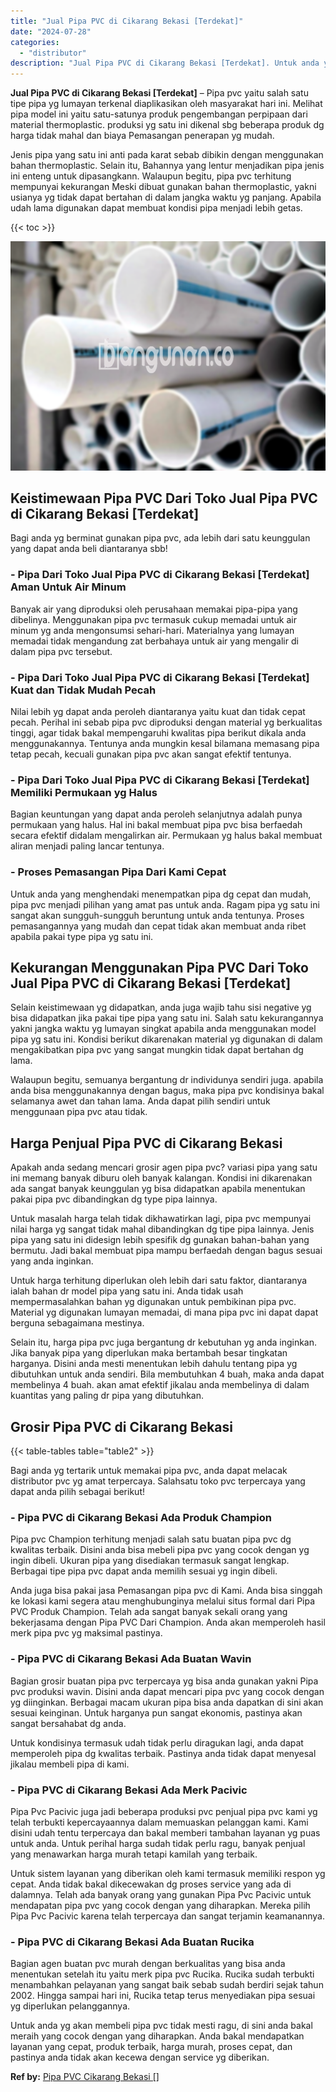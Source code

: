 ```yaml
---
title: "Jual Pipa PVC di Cikarang Bekasi [Terdekat]"
date: "2024-07-28"
categories: 
  - "distributor"
description: "Jual Pipa PVC di Cikarang Bekasi [Terdekat]. Untuk anda yg akan membeli pipa pvc tidak mesti ragu, di sini anda bakal meraih yang cocok dengan yang diharapka..."
---
```


**Jual Pipa PVC di Cikarang Bekasi \[Terdekat\]** – Pipa pvc yaitu salah satu tipe pipa yg lumayan terkenal diaplikasikan oleh masyarakat hari ini. Melihat pipa model ini yaitu satu-satunya produk pengembangan perpipaan dari material thermoplastic. produksi yg satu ini dikenal sbg beberapa produk dg harga tidak mahal dan biaya Pemasangan penerapan yg mudah.

Jenis pipa yang satu ini anti pada karat sebab dibikin dengan menggunakan bahan thermoplastic. Selain itu, Bahannya yang lentur menjadikan pipa jenis ini enteng untuk dipasangkann. Walaupun begitu, pipa pvc terhitung mempunyai kekurangan Meski dibuat gunakan bahan thermoplastic, yakni usianya yg tidak dapat bertahan di dalam jangka waktu yg panjang. Apabila udah lama digunakan dapat membuat kondisi pipa menjadi lebih getas.

{{< toc >}}

![Jual Pipa PVC di Cikarang Bekasi [Terdekat]](/images/jaul-pipa-pvc-04.png)

## Keistimewaan Pipa PVC Dari Toko Jual Pipa PVC di Cikarang Bekasi \[Terdekat\]

Bagi anda yg berminat gunakan pipa pvc, ada lebih dari satu keunggulan yang dapat anda beli diantaranya sbb!

### \- Pipa Dari Toko Jual Pipa PVC di Cikarang Bekasi \[Terdekat\] Aman Untuk Air Minum

Banyak air yang diproduksi oleh perusahaan memakai pipa-pipa yang dibelinya. Menggunakan pipa pvc termasuk cukup memadai untuk air minum yg anda mengonsumsi sehari-hari. Materialnya yang lumayan memadai tidak mengandung zat berbahaya untuk air yang mengalir di dalam pipa pvc tersebut.

### \- Pipa Dari Toko Jual Pipa PVC di Cikarang Bekasi \[Terdekat\] Kuat dan Tidak Mudah Pecah

Nilai lebih yg dapat anda peroleh diantaranya yaitu kuat dan tidak cepat pecah. Perihal ini sebab pipa pvc diproduksi dengan material yg berkualitas tinggi, agar tidak bakal mempengaruhi kwalitas pipa berikut dikala anda menggunakannya. Tentunya anda mungkin kesal bilamana memasang pipa tetap pecah, kecuali gunakan pipa pvc akan sangat efektif tentunya.

### \- Pipa Dari Toko Jual Pipa PVC di Cikarang Bekasi \[Terdekat\] Memiliki Permukaan yg Halus

Bagian keuntungan yang dapat anda peroleh selanjutnya adalah punya permukaan yang halus. Hal ini bakal membuat pipa pvc bisa berfaedah secara efektif didalam mengalirkan air. Permukaan yg halus bakal membuat aliran menjadi paling lancar tentunya.

### \- Proses Pemasangan Pipa Dari Kami Cepat

Untuk anda yang menghendaki menempatkan pipa dg cepat dan mudah, pipa pvc menjadi pilihan yang amat pas untuk anda. Ragam pipa yg satu ini sangat akan sungguh-sungguh beruntung untuk anda tentunya. Proses pemasangannya yang mudah dan cepat tidak akan membuat anda ribet apabila pakai type pipa yg satu ini.

## Kekurangan Menggunakan Pipa PVC Dari Toko Jual Pipa PVC di Cikarang Bekasi \[Terdekat\]

Selain keistimewaan yg didapatkan, anda juga wajib tahu sisi negative yg bisa didapatkan jika pakai tipe pipa yang satu ini. Salah satu kekurangannya yakni jangka waktu yg lumayan singkat apabila anda menggunakan model pipa yg satu ini. Kondisi berikut dikarenakan material yg digunakan di dalam mengakibatkan pipa pvc yang sangat mungkin tidak dapat bertahan dg lama.

Walaupun begitu, semuanya bergantung dr individunya sendiri juga. apabila anda bisa menggunakannya dengan bagus, maka pipa pvc kondisinya bakal selamanya awet dan tahan lama. Anda dapat pilih sendiri untuk menggunaan pipa pvc atau tidak.

## Harga Penjual Pipa PVC di Cikarang Bekasi

Apakah anda sedang mencari grosir agen pipa pvc? variasi pipa yang satu ini memang banyak diburu oleh banyak kalangan. Kondisi ini dikarenakan ada sangat banyak keunggulan yg bisa didapatkan apabila menentukan pakai pipa pvc dibandingkan dg type pipa lainnya.

Untuk masalah harga telah tidak dikhawatirkan lagi, pipa pvc mempunyai nilai harga yg sangat tidak mahal dibandingkan dg tipe pipa lainnya. Jenis pipa yang satu ini didesign lebih spesifik dg gunakan bahan-bahan yang bermutu. Jadi bakal membuat pipa mampu berfaedah dengan bagus sesuai yang anda inginkan.

Untuk harga terhitung diperlukan oleh lebih dari satu faktor, diantaranya ialah bahan dr model pipa yang satu ini. Anda tidak usah mempermasalahkan bahan yg digunakan untuk pembikinan pipa pvc. Material yg digunakan lumayan memadai, di mana pipa pvc ini dapat dapat berguna sebagaimana mestinya.

Selain itu, harga pipa pvc juga bergantung dr kebutuhan yg anda inginkan. Jika banyak pipa yang diperlukan maka bertambah besar tingkatan harganya. Disini anda mesti menentukan lebih dahulu tentang pipa yg dibutuhkan untuk anda sendiri. Bila membutuhkan 4 buah, maka anda dapat membelinya 4 buah. akan amat efektif jikalau anda membelinya di dalam kuantitas yang paling dr pipa yang dibutuhkan.

## Grosir Pipa PVC di Cikarang Bekasi

{{< table-tables table="table2" >}}

Bagi anda yg tertarik untuk memakai pipa pvc, anda dapat melacak distributor pvc yg amat terpercaya. Salahsatu toko pvc terpercaya yang dapat anda pilih sebagai berikut!

### \- Pipa PVC di Cikarang Bekasi Ada Produk Champion

Pipa pvc Champion terhitung menjadi salah satu buatan pipa pvc dg kwalitas terbaik. Disini anda bisa mebeli pipa pvc yang cocok dengan yg ingin dibeli. Ukuran pipa yang disediakan termasuk sangat lengkap. Berbagai tipe pipa pvc dapat anda memilih sesuai yg ingin dibeli.

Anda juga bisa pakai jasa Pemasangan pipa pvc di Kami. Anda bisa singgah ke lokasi kami segera atau menghubunginya melalui situs formal dari Pipa PVC Produk Champion. Telah ada sangat banyak sekali orang yang bekerjasama dengan Pipa PVC Dari Champion. Anda akan memperoleh hasil merk pipa pvc yg maksimal pastinya.

### \- Pipa PVC di Cikarang Bekasi Ada Buatan Wavin

Bagian grosir buatan pipa pvc terpercaya yg bisa anda gunakan yakni Pipa pvc produksi wavin. Disini anda dapat mencari pipa pvc yang cocok dengan yg diinginkan. Berbagai macam ukuran pipa bisa anda dapatkan di sini akan sesuai keinginan. Untuk harganya pun sangat ekonomis, pastinya akan sangat bersahabat dg anda.

Untuk kondisinya termasuk udah tidak perlu diragukan lagi, anda dapat memperoleh pipa dg kwalitas terbaik. Pastinya anda tidak dapat menyesal jikalau membeli pipa di kami.

### \- Pipa PVC di Cikarang Bekasi Ada Merk Pacivic

Pipa Pvc Pacivic juga jadi beberapa produksi pvc penjual pipa pvc kami yg telah terbukti kepercayaannya dalam memuaskan pelanggan kami. Kami disini udah tentu terpercaya dan bakal memberi tambahan layanan yg puas untuk anda. Untuk perihal harga sudah tidak perlu ragu, banyak penjual yang menawarkan harga murah tetapi kamilah yang terbaik.

Untuk sistem layanan yang diberikan oleh kami termasuk memiliki respon yg cepat. Anda tidak bakal dikecewakan dg proses service yang ada di dalamnya. Telah ada banyak orang yang gunakan Pipa Pvc Pacivic untuk mendapatan pipa pvc yang cocok dengan yang diharapkan. Mereka pilih Pipa Pvc Pacivic karena telah terpercaya dan sangat terjamin keamanannya.

### \- Pipa PVC di Cikarang Bekasi Ada Buatan Rucika

Bagian agen buatan pvc murah dengan berkualitas yang bisa anda menentukan setelah itu yaitu merk pipa pvc Rucika. Rucika sudah terbukti menambahkan pelayanan yang sangat baik sebab sudah berdiri sejak tahun 2002. Hingga sampai hari ini, Rucika tetap terus menyediakan pipa sesuai yg diperlukan pelanggannya.

Untuk anda yg akan membeli pipa pvc tidak mesti ragu, di sini anda bakal meraih yang cocok dengan yang diharapkan. Anda bakal mendapatkan layanan yang cepat, produk terbaik, harga murah, proses cepat, dan pastinya anda tidak akan kecewa dengan service yg diberikan.

**Ref by:** [Pipa PVC Cikarang Bekasi []](https://id.wikipedia.org/wiki/Pipa)
